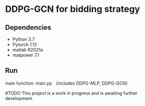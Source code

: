 # DDPG-GCN for bidding strategy

## Dependencies

- Python 3.7
- Pytorch 1.12
- matlab R2021a
- matpower 7.1

## Run
main function: main.py （includes DDPG-MLP, DDPG-GCN）

#TODO 
This project is a work in progress and is awaiting further development.
